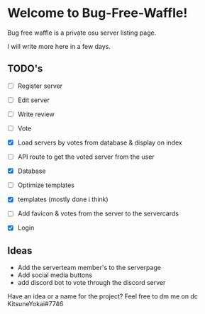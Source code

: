 # Welcome to Bug-Free-Waffle!

Bug free waffle is a private osu server listing page.

I will write more here in a few days.

## TODO's

- [ ] Register server

- [ ] Edit server

- [ ] Write review

- [ ] Vote

- [x] Load servers by votes from database & display on index

- [ ] API route to get the voted server from the user

- [x] Database

- [ ] Optimize templates

- [X] templates (mostly done i think)

- [ ] Add favicon & votes from the server to the servercards

- [X] Login

## Ideas
 - Add the serverteam member's to the serverpage
 - Add social media buttons
 - add discord bot to vote through the discord server

Have an idea or a name for the project?
Feel free to dm me on dc KitsuneYokai#7746
